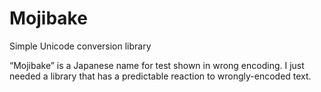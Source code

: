 # Mojibake

Simple Unicode conversion library

“Mojibake” is a Japanese name for test shown in wrong encoding. I just needed a library that has a predictable reaction to wrongly-encoded text.